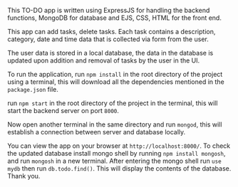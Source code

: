 This TO-DO app is written using ExpressJS for handling the backend functions, MongoDB for database and EJS, CSS, HTML for the front end.

This app can add tasks, delete tasks. Each task contains a description, category, date and time data that is collected via form from the user.

The user data is stored in a local database, the data in the database is updated upon addition and removal of tasks by the user in the UI.

To run the application,
run `npm install` in the root directory of the project using a terminal, this will download all the dependencies mentioned in the `package.json` file.

run `npm start` in the root directory of the project in the terminal, this will start the backend server on port `8000`.

Now open another terminal in the same directory and run `mongod`, this will establish a connection between server and database locally.

You can view the app on your browser at `http://localhost:8000/`.
To check the updated database install mongo shell by running `npm install mongosh`, and run `mongosh` in a new terminal.
After entering the mongo shell run `use mydb`
then run `db.todo.find()`.
This will display the contents of the database.
Thank you.
